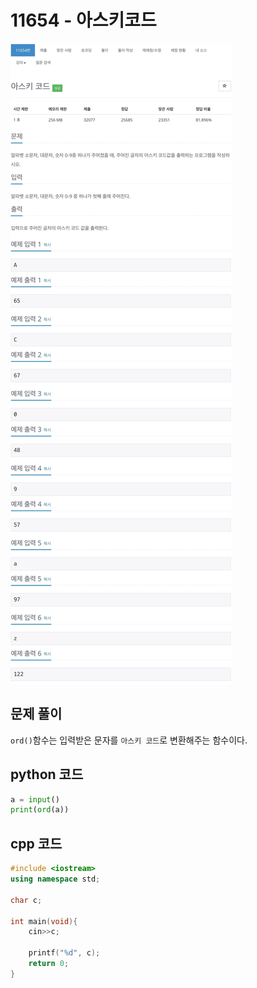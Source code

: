 # 11654 - 아스키코드

![](11654m.JPG)

## 문제 풀이

`ord()`함수는 입력받은 문자를 `아스키 코드`로 변환해주는 함수이다.

## python 코드
```python
a = input()
print(ord(a))
```
## cpp 코드
```cpp
#include <iostream>
using namespace std;

char c;

int main(void){
    cin>>c;

    printf("%d", c);
    return 0;
}
```